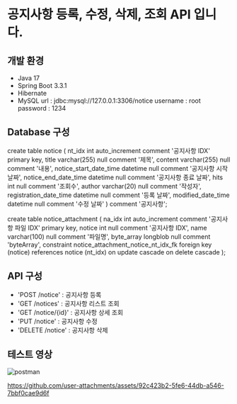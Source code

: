 # 공지사항 등록, 수정, 삭제, 조회 API 입니다.

## 개발 환경
- Java 17
- Spring Boot 3.3.1
- Hibernate
- MySQL 
url : jdbc:mysql://127.0.0.1:3306/notice
username : root
password : 1234


## Database 구성
create table notice
(
    nt_idx                 int auto_increment comment '공지사항 IDX' primary key,
    title                  varchar(255) null comment '제목',
    content                varchar(255) null comment '내용',
    notice_start_date_time datetime     null comment '공지사항 시작 날짜',
    notice_end_date_time   datetime     null comment '공지사항 종료 날짜',
    hits                   int          null comment '조회수',
    author                 varchar(20)  null comment '작성자',
    registration_date_time datetime     null comment '등록 날짜',
    modified_date_time     datetime     null comment '수정 날짜'
)   comment '공지사항';

create table notice_attachment
(
    na_idx     int auto_increment comment '공지사항 파일 IDX'
        primary key,
    notice     int          null comment '공지사항 IDX',
    name       varchar(100) null comment '파일명',
    byte_array longblob     null comment 'byteArray',
    constraint notice_attachment_notice_nt_idx_fk
        foreign key (notice) references notice (nt_idx)
            on update cascade on delete cascade
);


## API 구성
- 'POST /notice'     : 공지사항 등록
- 'GET /notices'     : 공지사항 리스트 조회
- 'GET /notice/{id}' : 공지사항 상세 조회
- 'PUT /notice'      : 공지사항 수정
- 'DELETE /notice'   : 공지사항 삭제


## 테스트 영상
![postman](https://github.com/user-attachments/assets/aa76b10b-6771-4f66-a447-328fef3b16e8)

https://github.com/user-attachments/assets/92c423b2-5fe6-44db-a546-7bbf0cae9d6f
